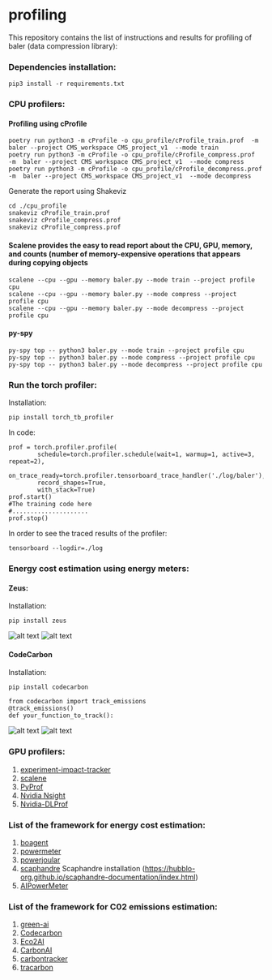 # profiling
This repository contains the list of instructions and results for profiling of baler (data compression library):

### Dependencies installation:
```
pip3 install -r requirements.txt
```

### CPU profilers:

#### Profiling using cProfile
```
poetry run python3 -m cProfile -o cpu_profile/cProfile_train.prof  -m  baler --project CMS_workspace CMS_project_v1  --mode train
poetry run python3 -m cProfile -o cpu_profile/cProfile_compress.prof  -m  baler --project CMS_workspace CMS_project_v1  --mode compress
poetry run python3 -m cProfile -o cpu_profile/cProfile_decompress.prof  -m  baler --project CMS_workspace CMS_project_v1  --mode decompress
```
Generate the report using Shakeviz
```
cd ./cpu_profile
snakeviz cProfile_train.prof
snakeviz cProfile_compress.prof 
snakeviz cProfile_compress.prof 
```



#### Scalene provides the easy to read report about the CPU, GPU, memory, and counts (number of memory-expensive operations that appears during copying objects 
```
scalene --cpu --gpu --memory baler.py --mode train --project profile cpu
scalene --cpu --gpu --memory baler.py --mode compress --project profile cpu
scalene --cpu --gpu --memory baler.py --mode decompress --project profile cpu
```

#### py-spy
```
py-spy top -- python3 baler.py --mode train --project profile cpu
py-spy top -- python3 baler.py --mode compress --project profile cpu
py-spy top -- python3 baler.py --mode decompress --project profile cpu
```

### Run the torch profiler:
Installation:
```
pip install torch_tb_profiler
```

In code:
```
prof = torch.profiler.profile(
        schedule=torch.profiler.schedule(wait=1, warmup=1, active=3, repeat=2),
        on_trace_ready=torch.profiler.tensorboard_trace_handler('./log/baler'),
        record_shapes=True,
        with_stack=True)
prof.start()
#The training code here
#.....................
prof.stop()
```

In order to see the traced results of the profiler:
```
tensorboard --logdir=./log
```

### Energy cost estimation using energy meters:

#### Zeus:
Installation:
```
pip install zeus
```
![alt text](https://github.com/software-energy-cost-studies/profiling/blob/30994ba2132905c428a60807ddd894d36e37819e/results/lxplus/gpu/zeus/gpu_energy_zeus.png)
![alt text](https://github.com/software-energy-cost-studies/profiling/blob/30994ba2132905c428a60807ddd894d36e37819e/results/lxplus/gpu/zeus/duration_zeus.png)


#### CodeCarbon
Installation:
```
pip install codecarbon
```

```
from codecarbon import track_emissions
@track_emissions()
def your_function_to_track():
```
![alt text](https://github.com/software-energy-cost-studies/profiling/blob/30994ba2132905c428a60807ddd894d36e37819e/results/lxplus/gpu/codecarbon/cpu_code_carbon.png)
![alt text](https://github.com/software-energy-cost-studies/profiling/blob/30994ba2132905c428a60807ddd894d36e37819e/results/lxplus/gpu/codecarbon/gpu_energy_code_carbon.png)



### GPU profilers:
1. [experiment-impact-tracker](https://github.com/Breakend/experiment-impact-tracker)
2. [scalene](https://github.com/plasma-umass/scalene)
3. [PyProf](https://github.com/adityaiitb/PyProf)
4. [Nvidia Nsight]()
5. [Nvidia-DLProf](https://docs.nvidia.com/deeplearning/frameworks/dlprof-user-guide/)

### List of the framework for energy cost estimation:
1. [boagent](https://github.com/Boavizta/boagent)
2. [powermeter](https://github.com/autoai-incubator/powermeter)
3. [powerjoular](https://gitlab.com/joular/powerjoular)
4. [scaphandre](https://github.com/hubblo-org/scaphandre)
   Scaphandre installation (https://hubblo-org.github.io/scaphandre-documentation/index.html)
6. [AIPowerMeter](https://github.com/GreenAI-Uppa/AIPowerMeter)


### List of the framework for C02 emissions estimation:
1. [green-ai](https://github.com/daviddao/green-ai)
2. [Codecarbon](https://github.com/mlco2/codecarbon)
3. [Eco2AI](https://github.com/sb-ai-lab/Eco2AI)
4. [CarbonAI](https://github.com/Capgemini-Invent-France/CarbonAI)
5. [carbontracker](https://github.com/lfwa/carbontracker)
6. [tracarbon](https://github.com/fvaleye/tracarbon)
